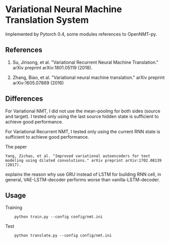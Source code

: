 Variational Neural Machine Translation System 
==========

Implemented by Pytorch 0.4, some modules references to OpenNMT-py.




## References

1. Su, Jinsong, et al. "Variational Recurrent Neural Machine Translation." arXiv preprint arXiv:1801.05119 (2018).

2. Zhang, Biao, et al. "Variational neural machine translation." arXiv preprint arXiv:1605.07869 (2016)

## Differences

For Variational NMT, 
I did not use the mean-pooling for both sides (source and target).
I tested only using the last source hidden state is sufficient to achieve good performance.

For Variational Recurrent NMT, 
I tested only using the current RNN state is sufficient to achieve good performance.

The paper

`Yang, Zichao, et al. "Improved variational autoencoders for text modeling using dilated convolutions." arXiv preprint arXiv:1702.08139 (2017). `

explains the reason why use GRU instead of LSTM for building RNN cell, in general, VAE-LSTM-decoder performs worse than vanilla-LSTM-decoder.


## Usage

Training

        python train.py --config config/nmt.ini

Test

        python translate.py --config config/nmt.ini    